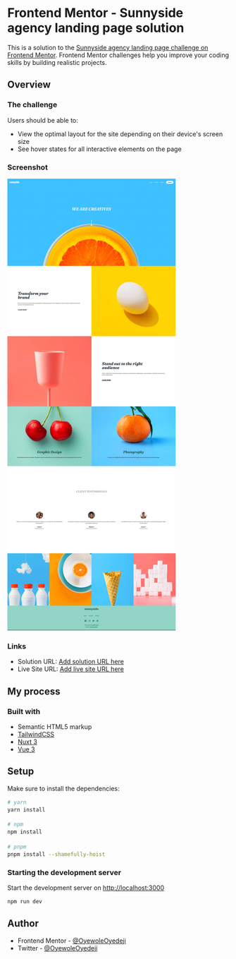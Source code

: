 # Frontend Mentor - Sunnyside agency landing page solution

This is a solution to the [Sunnyside agency landing page challenge on Frontend Mentor](https://www.frontendmentor.io/challenges/sunnyside-agency-landing-page-7yVs3B6ef). Frontend Mentor challenges help you improve your coding skills by building realistic projects.

## Overview

### The challenge

Users should be able to:

- View the optimal layout for the site depending on their device's screen size
- See hover states for all interactive elements on the page

### Screenshot

![4K Preview](preview.jpg)

### Links

- Solution URL: [Add solution URL here](https://your-solution-url.com)
- Live Site URL: [Add live site URL here](https://your-live-site-url.com)

## My process

### Built with

- Semantic HTML5 markup
- [TailwindCSS](https://tailwindcss.com)
- [Nuxt 3](https://v3.nuxtjs.org)
- [Vue 3](https://vuejs.org)

## Setup

Make sure to install the dependencies:

```bash
# yarn
yarn install

# npm
npm install

# pnpm
pnpm install --shamefully-hoist
```

### Starting the development server

Start the development server on [http://localhost:3000](https://localhost:3000)

```bash
npm run dev
```

## Author

- Frontend Mentor - [@OyewoleOyedeji](https://frontendmentor.io/profile/OyewoleOyedeji)
- Twitter - [@OyewoleOyedeji](https://twitter.com/OyewoleOyedeji)
